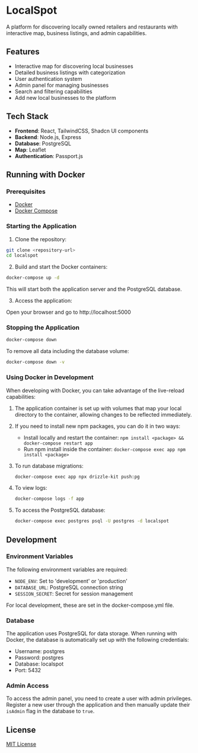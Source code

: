 # LocalSpot

A platform for discovering locally owned retailers and restaurants with interactive map, business listings, and admin capabilities.

## Features

- Interactive map for discovering local businesses
- Detailed business listings with categorization
- User authentication system
- Admin panel for managing businesses
- Search and filtering capabilities
- Add new local businesses to the platform

## Tech Stack

- **Frontend**: React, TailwindCSS, Shadcn UI components
- **Backend**: Node.js, Express
- **Database**: PostgreSQL
- **Map**: Leaflet
- **Authentication**: Passport.js

## Running with Docker

### Prerequisites

- [Docker](https://docs.docker.com/get-docker/)
- [Docker Compose](https://docs.docker.com/compose/install/)

### Starting the Application

1. Clone the repository:

```bash
git clone <repository-url>
cd localspot
```

2. Build and start the Docker containers:

```bash
docker-compose up -d
```

This will start both the application server and the PostgreSQL database.

3. Access the application:

Open your browser and go to http://localhost:5000

### Stopping the Application

```bash
docker-compose down
```

To remove all data including the database volume:

```bash
docker-compose down -v
```

### Using Docker in Development

When developing with Docker, you can take advantage of the live-reload capabilities:

1. The application container is set up with volumes that map your local directory to the container, allowing changes to be reflected immediately.

2. If you need to install new npm packages, you can do it in two ways:
   - Install locally and restart the container: `npm install <package> && docker-compose restart app`
   - Run npm install inside the container: `docker-compose exec app npm install <package>`

3. To run database migrations:
   ```bash
   docker-compose exec app npx drizzle-kit push:pg
   ```

4. To view logs:
   ```bash
   docker-compose logs -f app
   ```

5. To access the PostgreSQL database:
   ```bash
   docker-compose exec postgres psql -U postgres -d localspot
   ```

## Development

### Environment Variables

The following environment variables are required:

- `NODE_ENV`: Set to 'development' or 'production'
- `DATABASE_URL`: PostgreSQL connection string
- `SESSION_SECRET`: Secret for session management

For local development, these are set in the docker-compose.yml file.

### Database

The application uses PostgreSQL for data storage. When running with Docker, the database is automatically set up with the following credentials:

- Username: postgres
- Password: postgres
- Database: localspot
- Port: 5432

### Admin Access

To access the admin panel, you need to create a user with admin privileges. Register a new user through the application and then manually update their `isAdmin` flag in the database to `true`.

## License

[MIT License](LICENSE)